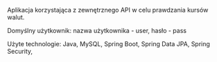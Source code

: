 Aplikacja korzystająca z zewnętrznego API w celu prawdzania kursów walut.

Domyślny użytkownik:
nazwa użytkownika - user, 
hasło - pass

Użyte technologie:
Java,
MySQL,
Spring Boot,
Spring Data JPA,
Spring Security,
